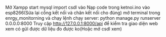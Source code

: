 Mở Xampp start mysql import csdl vào
Nạp code trong ketnoi.ino vào esp8266(Sửa lại cổng kết nối và chân kết nối cho đúng)
mở terminal trong enrgy_monitorning và chạy lệnh chạy server:
python manage.py runserver 0.0.0.0:8000
Truy cập http://127.0.0.1:8000/api để kiểm tra giao diện web xem có gửi được dữ liệu đo được ko(Hoặc mở csdl xem)